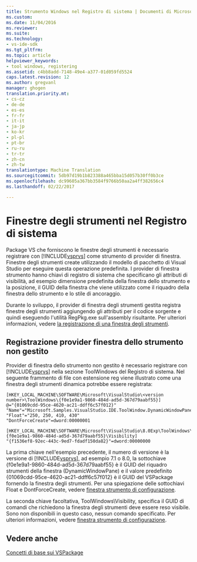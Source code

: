 ```yaml
---
title: Strumento Windows nel Registro di sistema | Documenti di Microsoft
ms.custom: 
ms.date: 11/04/2016
ms.reviewer: 
ms.suite: 
ms.technology:
- vs-ide-sdk
ms.tgt_pltfrm: 
ms.topic: article
helpviewer_keywords:
- tool windows, registering
ms.assetid: c4bb8add-7148-49e4-a377-01d059fd5524
caps.latest.revision: 12
ms.author: gregvanl
manager: ghogen
translation.priority.mt:
- cs-cz
- de-de
- es-es
- fr-fr
- it-it
- ja-jp
- ko-kr
- pl-pl
- pt-br
- ru-ru
- tr-tr
- zh-cn
- zh-tw
translationtype: Machine Translation
ms.sourcegitcommit: 5db97d19b1b823388a465bba15d057b30ff0b3ce
ms.openlocfilehash: dc99605a367bb3584f9766b50aa2a4ff382656c4
ms.lasthandoff: 02/22/2017

---
```

# <a name="tool-windows-in-the-registry"></a>Finestre degli strumenti nel Registro di sistema
Package VS che forniscono le finestre degli strumenti è necessario registrare con [!INCLUDE[vsprvs](../code-quality/includes/vsprvs_md.md)] come strumento di provider di finestra. Finestre degli strumenti create utilizzando il modello di pacchetto di Visual Studio per eseguire questa operazione predefinita. I provider di finestra strumento hanno chiavi di registro di sistema che specificano gli attributi di visibilità, ad esempio dimensione predefinita della finestra dello strumento e la posizione, il GUID della finestra che viene utilizzato come il riquadro della finestra dello strumento e lo stile di ancoraggio.  
  
 Durante lo sviluppo, il provider di finestra degli strumenti gestita registra finestre degli strumenti aggiungendo gli attributi per il codice sorgente e quindi eseguendo l'utilità RegPkg.exe sull'assembly risultante. Per ulteriori informazioni, vedere [la registrazione di una finestra degli strumenti](../extensibility/registering-a-tool-window.md).  
  
## <a name="registering-unmanaged-tool-window-providers"></a>Registrazione provider finestra dello strumento non gestito  
 Provider di finestra dello strumento non gestito è necessario registrare con [!INCLUDE[vsprvs](../code-quality/includes/vsprvs_md.md)] nella sezione ToolWindows del Registro di sistema. Nel seguente frammento di file con estensione reg viene illustrato come una finestra degli strumenti dinamica potrebbe essere registrata:  
  
```  
[HKEY_LOCAL_MACHINE\SOFTWARE\Microsoft\VisualStudio\<version number>\ToolWindows\{f0e1e9a1-9860-484d-ad5d-367d79aabf55}]  
@="{01069cdd-95ce-4620-ac21-ddff6c57f012}"  
"Name"="Microsoft.Samples.VisualStudio.IDE.ToolWindow.DynamicWindowPane"  
"Float"="250, 250, 410, 430"  
"DontForceCreate"=dword:00000001  
  
[HKEY_LOCAL_MACHINE\SOFTWARE\Microsoft\VisualStudio\8.0Exp\ToolWindows\{f0e1e9a1-9860-484d-ad5d-367d79aabf55}\Visibility]  
"{f1536ef8-92ec-443c-9ed7-fdadf150da82}"=dword:00000000  
```  
  
 La prima chiave nell'esempio precedente, il numero di versione è la versione di [!INCLUDE[vsprvs](../code-quality/includes/vsprvs_md.md)], ad esempio 7.1 o 8.0, la sottochiave {f0e1e9a1-9860-484d-ad5d-367d79aabf55} è il GUID del riquadro strumenti della finestra (DynamicWindowPane) e il valore predefinito {01069cdd-95ce-4620-ac21-ddff6c57f012} è il GUID del VSPackage fornendo la finestra degli strumenti. Per una spiegazione delle sottochiavi Float e DontForceCreate, vedere [finestra strumento di configurazione](../extensibility/tool-window-display-configuration.md).  
  
 La seconda chiave facoltativa, ToolWindows\Visibility, specifica il GUID di comandi che richiedono la finestra degli strumenti deve essere reso visibile. Sono non disponibili in questo caso, nessun comando specificato. Per ulteriori informazioni, vedere [finestra strumento di configurazione](../extensibility/tool-window-display-configuration.md).  
  
## <a name="see-also"></a>Vedere anche  
 [Concetti di base sui VSPackage](../misc/vspackage-essentials.md)
